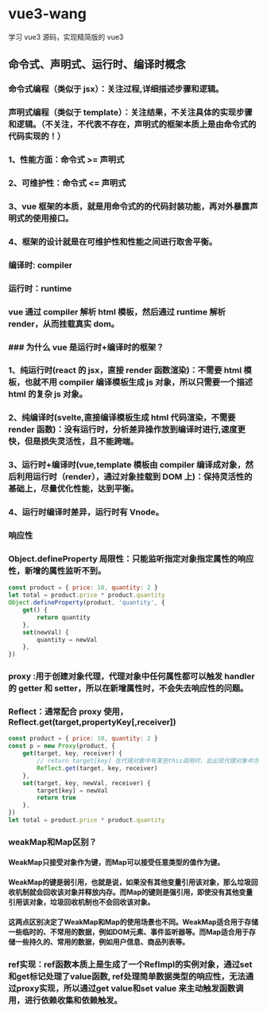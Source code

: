 # vue3-wang

学习 vue3 源码，实现精简版的 vue3

## 命令式、声明式、运行时、编译时概念

### 命令式编程（类似于 jsx）：关注过程,详细描述步骤和逻辑。

### 声明式编程（类似于 template）：关注结果，不关注具体的实现步骤和逻辑。（不关注，不代表不存在，声明式的框架本质上是由命令式的代码实现的！）

### 1、性能方面：命令式 >= 声明式

### 2、可维护性：命令式 <= 声明式

### 3、vue 框架的本质，就是用命令式的的代码封装功能，再对外暴露声明式的使用接口。

### 4、框架的设计就是在可维护性和性能之间进行取舍平衡。

### 编译时: compiler

### 运行时：runtime

### vue 通过 compiler 解析 html 模板，然后通过 runtime 解析 render，从而挂载真实 dom。

### ### 为什么 vue 是运行时+编译时的框架？

### 1、纯运行时(react 的 jsx，直接 render 函数渲染)：不需要 html 模板，也就不用 compiler 编译模板生成 js 对象，所以只需要一个描述 html 的复杂 js 对象。

### 2、纯编译时(svelte,直接编译模板生成 html 代码渲染，不需要 render 函数)：没有运行时，分析差异操作放到编译时进行,速度更快，但是损失灵活性，且不能跨端。

### 3、运行时+编译时(vue,template 模板由 compiler 编译成对象，然后利用运行时（render），通过对象挂载到 DOM 上)：保持灵活性的基础上，尽量优化性能，达到平衡。

### 4、运行时编译时差异，运行时有 Vnode。

### 响应性

### Object.defineProperty 局限性：只能监听指定对象指定属性的响应性，新增的属性监听不到。

```js
const product = { price: 10, quantity: 2 }
let total = product.price * product.quantity
Object.defineProperty(product, 'quantity', {
    get() {
        return quantity
    },
    set(newVal) {
        quantity = newVal
    },
})
```

### proxy :用于创建对象代理，代理对象中任何属性都可以触发 handler 的 getter 和 setter，所以在新增属性时，不会失去响应性的问题。
### Reflect：通常配合 proxy 使用，Reflect.get(target,propertyKey[,receiver])

```js
const product = { price: 10, quantity: 2 }
const p = new Proxy(product, {
    get(target, key, receiver) {
        // return target[key] 在代理对象中有某些this调用时，会出现代理对象中方法触发失效问题。所以需要配合Reflect
        Reflect.get(target, key, receiver)
    },
    set(target, key, newVal, receiver) {
        target[key] = newVal
        return true
    },
})
let total = product.price * product.quantity
```
### weakMap和Map区别？
#### WeakMap只接受对象作为键，而Map可以接受任意类型的值作为键。
#### WeakMap的键是弱引用，也就是说，如果没有其他变量引用该对象，那么垃圾回收机制就会回收该对象并释放内存。而Map的键则是强引用，即使没有其他变量引用该对象，垃圾回收机制也不会回收该对象。
#### 这两点区别决定了WeakMap和Map的使用场景也不同。WeakMap适合用于存储一些临时的、不常用的数据，例如DOM元素、事件监听器等。而Map适合用于存储一些持久的、常用的数据，例如用户信息、商品列表等。

### ref实现：ref函数本质上是生成了一个RefImpl的实例对象，通过set和get标记处理了value函数,  ref处理简单数据类型的响应性，无法通过proxy实现，所以通过get value和set value 来主动触发函数调用，进行依赖收集和依赖触发。


